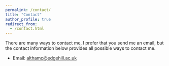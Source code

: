 ```yaml
---
permalink: /contact/
title: "Contact"
author_profile: true
redirect_from: 
  - /contact.html
---
```


There are many ways to contact me, I prefer that you send me an email, but the contact information below provides all possible ways to contact me.

- Email: [althamc@edgehill.ac.uk](althamc@edgehill.ac.uk)